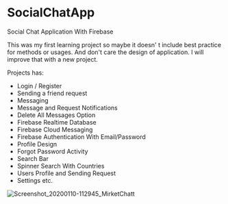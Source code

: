 # SocialChatApp
Social Chat Application With Firebase 


This was my first learning project so maybe it doesn' t include best practice for methods or usages. And don't care the design of application. I will improve that with a new project. 


Projects has:
- Login / Register
- Sending a friend request
- Messaging
- Message and Request Notifications
- Delete All Messages Option
- Firebase Realtime Database
- Firebase Cloud Messaging
- Firebase Authentication With Email/Password
- Profile Design
- Forgot Password Activity
- Search Bar 
- Spinner Search With Countries
- Users Profile and Sending Request
- Settings etc.


 

![Screenshot_20200110-112945_MirketChatt](https://user-images.githubusercontent.com/54719121/72141895-bacef580-33a4-11ea-805d-94f0bf44a1cd.jpg)

